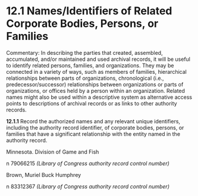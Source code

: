 # 12.1 Names/Identifiers of Related Corporate Bodies, Persons, or Families

Commentary: In describing the parties that created, assembled, accumulated, and/or maintained and used archival records, it will be useful to identify related persons, families, and organizations. They may be connected in a variety of ways, such as members of families, hierarchical relationships between parts of organizations, chronological (i.e., predecessor/successor) relationships between organizations or parts of organizations, or offices held by a person within an organization. Related names might also be used within a descriptive system as alternative access points to descriptions of archival records or as links to other authority records.

**12.1.1** Record the authorized names and any relevant unique identifiers, including the authority record identifier, of corporate bodies, persons, or families that have a significant relationship with the entity named in the authority record.

Minnesota. Division of Game and Fish

n 79066215 _(Library of Congress authority record control number)_

Brown, Muriel Buck Humphrey

n 83312367 _(Library of Congress authority record control number)_
